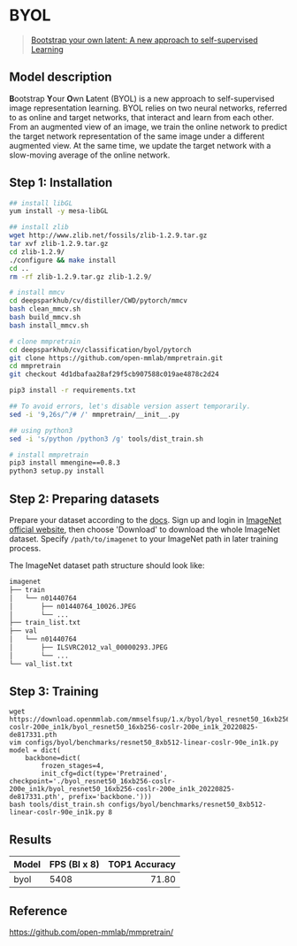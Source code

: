 # BYOL

> [Bootstrap your own latent: A new approach to self-supervised Learning](https://arxiv.org/abs/2006.07733)

## Model description

**B**ootstrap **Y**our **O**wn **L**atent (BYOL) is a new approach to self-supervised image representation learning. BYOL relies on two neural networks, referred to as online and target networks, that interact and learn from each other. From an augmented view of an image, we train the online network to predict the target network representation of the same image under a different augmented view. At the same time, we update the target network with a slow-moving average of the online network.


## Step 1: Installation

```bash
## install libGL
yum install -y mesa-libGL

## install zlib
wget http://www.zlib.net/fossils/zlib-1.2.9.tar.gz
tar xvf zlib-1.2.9.tar.gz
cd zlib-1.2.9/
./configure && make install
cd ..
rm -rf zlib-1.2.9.tar.gz zlib-1.2.9/
```

```bash
# install mmcv
cd deepsparkhub/cv/distiller/CWD/pytorch/mmcv
bash clean_mmcv.sh
bash build_mmcv.sh
bash install_mmcv.sh

# clone mmpretrain
cd deepsparkhub/cv/classification/byol/pytorch
git clone https://github.com/open-mmlab/mmpretrain.git
cd mmpretrain
git checkout 4d1dbafaa28af29f5cb907588c019ae4878c2d24

pip3 install -r requirements.txt

## To avoid errors, let's disable version assert temporarily.
sed -i '9,26s/^/# /' mmpretrain/__init__.py

## using python3
sed -i 's/python /python3 /g' tools/dist_train.sh

# install mmpretrain
pip3 install mmengine==0.8.3
python3 setup.py install
```

## Step 2: Preparing datasets

Prepare your dataset according to the [docs](https://mmpretrain.readthedocs.io/en/latest/user_guides/dataset_prepare.html#prepare-dataset).
Sign up and login in [ImageNet official website](https://www.image-net.org/index.php), then choose 'Download' to download the whole ImageNet dataset. 
Specify `/path/to/imagenet` to your ImageNet path in later training process.

The ImageNet dataset path structure should look like:

```bash
imagenet
├── train
│   └── n01440764
│       ├── n01440764_10026.JPEG
│       └── ...
├── train_list.txt
├── val
│   └── n01440764
│       ├── ILSVRC2012_val_00000293.JPEG
│       └── ...
└── val_list.txt
```

## Step 3: Training

```shell
wget https://download.openmmlab.com/mmselfsup/1.x/byol/byol_resnet50_16xb256-coslr-200e_in1k/byol_resnet50_16xb256-coslr-200e_in1k_20220825-de817331.pth
vim configs/byol/benchmarks/resnet50_8xb512-linear-coslr-90e_in1k.py
model = dict(
    backbone=dict(
        frozen_stages=4,
        init_cfg=dict(type='Pretrained', checkpoint='./byol_resnet50_16xb256-coslr-200e_in1k/byol_resnet50_16xb256-coslr-200e_in1k_20220825-de817331.pth', prefix='backbone.')))
bash tools/dist_train.sh configs/byol/benchmarks/resnet50_8xb512-linear-coslr-90e_in1k.py 8
```

## Results
|     Model    | FPS (BI x 8)| TOP1 Accuracy |
| ------------ |  ---------  |--------------:|
|    byol      |  5408       |    71.80      |


## Reference
https://github.com/open-mmlab/mmpretrain/

